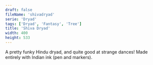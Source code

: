 ```yaml
---
draft: false
fileName: 'shivadryad'
serie: 'Dryad'
tags: ['Dryad', 'Fantasy', 'Tree']
title: 'Shiva Dryad'
width: 400
height: 533
---
```


A pretty funky Hindu dryad, and quite good at strange dances! Made entirely with Indian ink (pen and markers).
